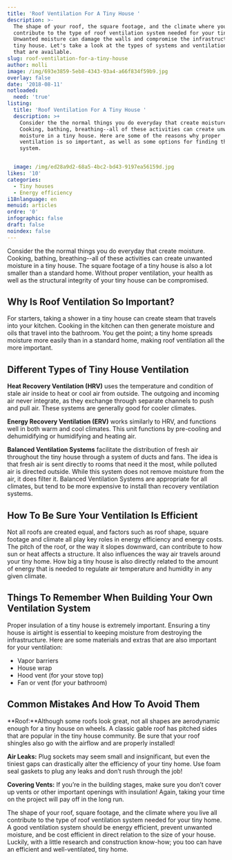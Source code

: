 ```yaml
---
title: 'Roof Ventilation For A Tiny House '
description: >-
  The shape of your roof, the square footage, and the climate where you live all
  contribute to the type of roof ventilation system needed for your tiny home.
  Unwanted moisture can damage the walls and compromise the infrastructure of a
  tiny house. Let's take a look at the types of systems and ventilation products
  that are available.
slug: roof-ventilation-for-a-tiny-house
author: molli
image: /img/693e3859-5eb8-4343-93a4-a66f834f59b9.jpg
overlay: false
date: '2018-08-11'
notloaded:
  need: 'true'
listing:
  title: 'Roof Ventilation For A Tiny House '
  description: >+
    Consider the the normal things you do everyday that create moisture.
    Cooking, bathing, breathing--all of these activities can create unwanted
    moisture in a tiny house. Here are some of the reasons why proper
    ventilation is so important, as well as some options for finding the best
    system. 


  image: /img/ed28a9d2-68a5-4bc2-bd43-9197ea56159d.jpg
likes: '10'
categories:
  - Tiny houses
  - Energy efficiency
i18nlanguage: en
menuid: articles
ordre: '0'
infographic: false
draft: false
noindex: false
---
```

Consider the the normal things you do everyday that create moisture. Cooking, bathing, breathing--all of these activities can create unwanted moisture in a tiny house. The square footage of a tiny house is also a lot smaller than a standard home. Without proper ventilation, your health as well as the structural integrity of your tiny house can be compromised.

## Why Is Roof Ventilation So Important?

For starters, taking a shower in a tiny house can create steam that travels into your kitchen. Cooking in the kitchen can then generate moisture and oils that travel into the bathroom. You get the point; a tiny home spreads moisture more easily than in a standard home, making roof ventilation all the more important.

## Different Types of Tiny House Ventilation

**Heat Recovery Ventilation (HRV)** uses the temperature and condition of stale air inside to heat or cool air from outside. The outgoing and incoming air never integrate, as they exchange through separate channels to push and pull air. These systems are generally good for cooler climates.

**Energy Recovery Ventilation (ERV)** works similarly to HRV, and functions well in both warm and cool climates. This unit functions by pre-cooling and dehumidifying or humidifying and heating air.

**Balanced Ventilation Systems** facilitate the distribution of fresh air throughout the tiny house through a system of ducts and fans. The idea is that fresh air is sent directly to rooms that need it the most, while polluted air is directed outside. While this system does not remove moisture from the air, it does filter it. Balanced Ventilation Systems are appropriate for all climates, but tend to be more expensive to install than recovery ventilation systems.

## How To Be Sure Your Ventilation Is Efficient

Not all roofs are created equal, and factors such as roof shape, square footage and climate all play key roles in energy efficiency and energy costs. The pitch of the roof, or the way it slopes downward, can contribute to how sun or heat affects a structure. It also influences the way air travels around your tiny home. How big a tiny house is also directly related to the amount of energy that is needed to regulate air temperature and humidity in any given climate.

## Things To Remember When Building Your Own Ventilation System

Proper insulation of a tiny house is extremely important. Ensuring a tiny house is airtight is essential to keeping moisture from destroying the infrastructure. Here are some materials and extras that are also important for your ventilation: 

* Vapor barriers 
* House wrap 
* Hood vent (for your stove top)
* Fan or vent (for your bathroom)

## Common Mistakes And How To Avoid Them

**Roof:**Although some roofs look great, not all shapes are aerodynamic enough for a tiny house on wheels. A classic gable roof has pitched sides that are popular in the tiny house community. Be sure that your roof shingles also go with the airflow and are properly installed!

**Air Leaks:** Plug sockets may seem small and insignificant, but even the tiniest gaps can drastically alter the efficiency of your tiny home. Use foam seal gaskets to plug any leaks and don’t rush through the job!

**Covering Vents:** If you’re in the building stages, make sure you don’t cover up vents or other important openings with insulation! Again, taking your time on the project will pay off in the long run.

The shape of your roof, square footage, and the climate where you live all contribute to the type of roof ventilation system needed for your tiny home. A good ventilation system should be energy efficient, prevent unwanted moisture, and be cost efficient in direct relation to the size of your house. Luckily, with a little research and construction know-how; you too can have an efficient and well-ventilated, tiny home.
